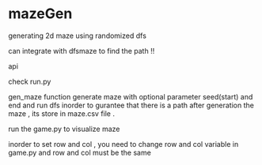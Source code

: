 # mazeGen

generating 2d maze using randomized dfs

can integrate with dfsmaze to find the path !!


api

check run.py

gen_maze function generate maze with optional parameter seed(start) and end  and run dfs inorder to gurantee that there is a path
after generation the maze , its store in maze.csv file .

run the game.py to visualize maze 

inorder to set row and col , you need to change row and col variable in game.py and row and col must be the same

